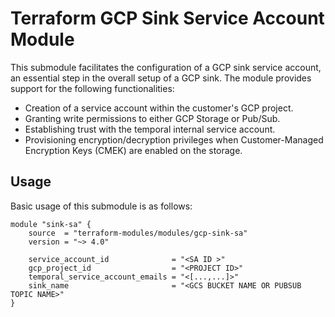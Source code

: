 # Terraform GCP Sink Service Account Module

This submodule facilitates the configuration of a GCP sink service account, an essential step in the overall setup of a GCP sink. The module provides support for the following functionalities:

- Creation of a service account within the customer's GCP project.
- Granting write permissions to either GCP Storage or Pub/Sub.
- Establishing trust with the temporal internal service account.
- Provisioning encryption/decryption privileges when Customer-Managed Encryption Keys (CMEK) are enabled on the storage.

## Usage

Basic usage of this submodule is as follows:

```hcl
module "sink-sa" {
    source  = "terraform-modules/modules/gcp-sink-sa"
    version = "~> 4.0"

    service_account_id              = "<SA ID >"
    gcp_project_id                  = "<PROJECT ID>"
    temporal_service_account_emails = "<[...,...]>"
    sink_name                       = "<GCS BUCKET NAME OR PUBSUB TOPIC NAME>"
}
```